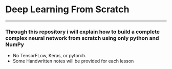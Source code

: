 # **Deep Learning From Scratch**
---
### Through this repository i will explain how to build a complete complex neural network from scratch using only python and NumPy
* No TensorFLow, Keras, or pytorch.
* Some Handwritten notes will be provided for each lesson
